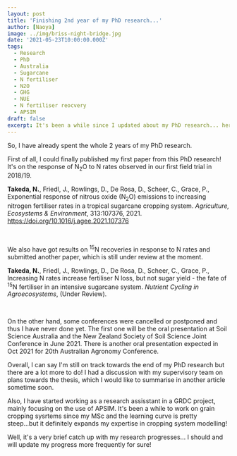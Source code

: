 ```yaml
---
layout: post
title: 'Finishing 2nd year of my PhD research...'
author: [Naoya]
image: ../img/briss-night-bridge.jpg
date: '2021-05-23T10:00:00.000Z'
tags:
  - Research
  - PhD
  - Australia
  - Sugarcane
  - N fertiliser
  - N2O
  - GHG
  - NUE
  - N fertiliser reocvery
  - APSIM
draft: false
excerpt: It's been a while since I updated about my PhD research... here are some updates after finishing my 2nd year and future plans towards the end of my PhD research!
---
```


So, I have already spent the whole 2 years of my PhD research.

First of all, I could finally published my first paper from this PhD research!
It's on the response of N<sub>2</sub>O to N rates observed in our first field trial in 2018/19.

**Takeda, N.**, Friedl, J., Rowlings, D., De Rosa, D., Scheer, C., Grace, P., Exponential response of nitrous oxide (N<sub>2</sub>O) emissions to increasing nitrogen fertiliser rates in a tropical sugarcane cropping system. _Agriculture, Ecosystems & Environment_, 313:107376, 2021.
https://doi.org/10.1016/j.agee.2021.107376

<br>

We also have got results on <sup>15</sup>N recoveries in response to N rates and submitted another paper, which is still under review at the moment.

**Takeda, N.**, Friedl, J., Rowlings, D., De Rosa, D., Scheer, C., Grace, P., Increasing N rates increase fertiliser N loss, but not sugar yield - the fate of <sup>15</sup>N fertiliser in an intensive sugarcane system. _Nutrient Cycling in Agroecosystems_, (Under Review).

<br>

On the other hand, some conferences were cancelled or postponed and thus I have never done yet.
The first one will be the oral presentation at Soil Science Australia and the New Zealand Society of Soil Science Joint Conference in June 2021.
There is another oral presentation expected in Oct 2021 for 20th Australian Agronomy Conference.

Overall, I can say I'm still on track towards the end of my PhD research but there are a lot more to do!
I had a discussion with my supervisory team on plans towards the thesis, which I would like to summarise in another article sometime soon.

Also, I have started working as a research assisstant in a GRDC project, mainly focusing on the use of APSIM.
It's been a while to work on grain cropping sysrtems since my MSc and the learning curve is pretty steep...but it definitely expands my expertise in cropping system modelling!

Well, it's a very brief catch up with my research progresses... I should and will update my progress more frequently for sure!
